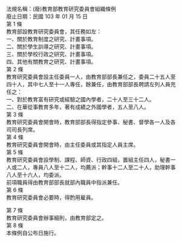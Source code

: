 法規名稱：(廢)教育部教育研究委員會組織條例  
廢止日期：民國 103 年 01 月 15 日  
第 1 條  
教育部設教育研究委員會，其任務如左：  
一、關於教育制度之研究、計畫事項。  
二、關於學生訓導之研究、計畫事項。  
三、關於學校行政之研究、計畫事項。  
四、其他有關教育之研究、計畫事項。  
第 2 條  
教育研究委員會設主任委員一人，由教育部部長兼任之，委員二十五人至  
四十人，其中七人至十一人專任，餘兼任，由教育部部長聘請左列人員充  
任之：  
一、對於教育富有研究或經驗之國內學者，二十人至三十二人。  
二、在華從事教育多年，著有成績之外國學者，五人至八人。  
第 3 條  
教育研究委員會開會時，教育部部長得指定參事、秘書、督學各一人及各  
司司長列席。  
第 4 條  
教育研究委員會開會時，由主任委員或其指定人員主席。  
第 5 條  
教育研究委員會設學制、課程、師資、行政四組，置組主任四人，秘書一  
人或二人，專員八人至十二人，均薦派；幹事十二人至二十人，助理幹事  
八人至十六人，均委派。  
前項職員得由教育部部長就部內職員中指派兼任。  
第 6 條  
教育研究委員會必要時，得酌用雇員。  


第 7 條  
教育研究委員會辦事細則，由教育部定之。  
第 8 條  
本條例自公布日施行。  


